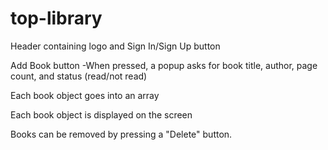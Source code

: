 # top-library

Header containing logo and Sign In/Sign Up button

Add Book button
-When pressed, a popup asks for book title, author, page count, and status (read/not read)

Each book object goes into an array

Each book object is displayed on the screen

Books can be removed by pressing a "Delete" button. 


